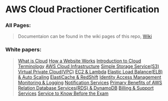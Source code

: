 # AWS Cloud Practioner Certification

### All Pages:
  > Documentaion can be found in the wiki pages of this repo, [Wiki](https://github.com/Physsix27/AWS-Cloud-Practioner/wiki)

### White papers:
  > [What is Cloud](https://github.com/Physsix27/AWS-Cloud-Practioner/wiki/What-is-Cloud)
  > [How a Website Works](https://github.com/Physsix27/AWS-Cloud-Practioner/wiki/How-a-Website-Works)
  > [Introduction to Cloud Terminology](https://github.com/Physsix27/AWS-Cloud-Practioner/wiki/Introduction-to-Cloud-Terminology)
  > [AWS Cloud Infrastructure](https://github.com/Physsix27/AWS-Cloud-Practioner/wiki/AWS-Cloud-Infrastructure)
  > [Simple Storage Service(S3)](https://github.com/Physsix27/AWS-Cloud-Practioner/wiki/Simple-Storage-Service-(S3))
  > [Virtual Private Cloud(VPC)](https://github.com/Physsix27/AWS-Cloud-Practioner/wiki/Virtual-Private-Cloud-(VPC))
  > [EC2 & Lambda](https://github.com/Physsix27/AWS-Cloud-Practioner/wiki/EC2-&-Lambda)
  > [Elastic Load Balance(ELB) & Auto Scaling](https://github.com/Physsix27/AWS-Cloud-Practioner/wiki/Elastic-Load-Balance-(ELB)-&-Auto-Scaling)
  > [ElastiCache & RedShift](https://github.com/Physsix27/AWS-Cloud-Practioner/wiki/ElastiCache-&-RedShift)
  > [Identity Access Management](https://github.com/Physsix27/AWS-Cloud-Practioner/wiki/Identity-Access-Management)
  > [Monitoring & Logging](https://github.com/Physsix27/AWS-Cloud-Practioner/wiki/Monitoring-and-Logging)
  > [Notification Services](https://github.com/Physsix27/AWS-Cloud-Practioner/wiki/Notification-Services)
  > [Primary Benefits of AWS](https://github.com/Physsix27/AWS-Cloud-Practioner/wiki/Primary-Benefits-of-AWS)
  > [Relation Database Services(RDS) & DynamoDB](https://github.com/Physsix27/AWS-Cloud-Practioner/wiki/Relation-Database-Services-(RDS)-&-DynamoDB)
  > [Billing & Support Services](https://github.com/Physsix27/AWS-Cloud-Practioner/wiki/Billing-&-Support-Services)
  > [Service to Know Before the Exam](https://github.com/Physsix27/AWS-Cloud-Practioner/wiki/Service-to-Know-Before-the-Exam)
